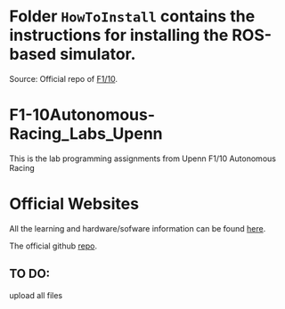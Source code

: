# Folder `HowToInstall` contains the instructions for installing the ROS-based simulator.

Source: Official repo of [F1/10](https://github.com/f1tenth/f110_ros).

# F1-10Autonomous-Racing_Labs_Upenn
This is the lab programming assignments from Upenn F1/10 Autonomous Racing

# Official Websites

All the learning and hardware/sofware information can be found [here](https://f1tenth.readthedocs.io/en/latest/getting_started/software_setup/index.html).

The official github [repo](https://github.com/f1tenth/f110_ros).
## TO DO:

upload all files

